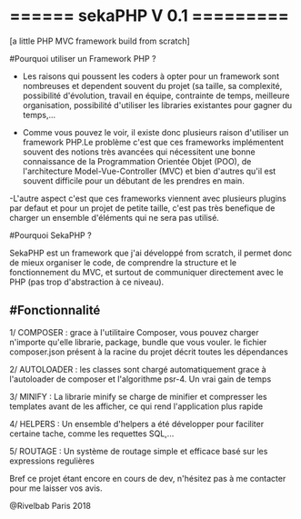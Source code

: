 # ====== sekaPHP V 0.1 =========
[a little PHP MVC framework build from scratch]

#Pourquoi utiliser un Framework PHP ? 

- Les raisons qui poussent les coders à opter pour un framework sont nombreuses et dependent souvent du projet (sa taille, sa complexité, possibilité d'évolution, travail en équipe, contrainte de temps, meilleure organisation, possibilité d'utiliser les libraries existantes pour gagner du temps,... 

- Comme vous pouvez le voir, il existe donc plusieurs raison d'utiliser un framework PHP.Le problème c'est que ces frameworks implémentent souvent des notions très avancées qui nécessitent une bonne connaissance de la Programmation Orientée Objet (POO), de l'architecture Model-Vue-Controller (MVC) et bien d'autres qu'il est souvent difficile pour un débutant de les prendres en main. 

-L'autre aspect c'est que ces frameworks viennent avec plusieurs plugins par defaut et pour un projet de petite taille, c'est pas très benefique de charger un ensemble d'éléments qui ne sera pas utilisé. 

#Pourquoi SekaPHP ?

SekaPHP est un framework que j'ai développé from scratch, il permet donc de mieux organiser le code, de comprendre la structure et le fonctionnement du MVC, et surtout de communiquer directement avec le PHP (pas trop d'abstraction à ce niveau). 

#Fonctionnalité
--------------

1/ COMPOSER : grace à l'utilitaire Composer, vous pouvez charger n'importe qu'elle librarie, package, bundle que vous vouler. le fichier composer.json présent à la racine du projet décrit toutes les dépendances

2/ AUTOLOADER : les classes sont chargé automatiquement grace à l'autoloader de composer et l'algorithme psr-4. Un vrai gain de temps

3/ MINIFY : La librarie minify se charge de minifier et compresser les templates avant de les afficher, ce qui rend l'application plus rapide

4/ HELPERS : Un ensemble d'helpers a été développer pour faciliter certaine tache, comme les requettes SQL,...

5/ ROUTAGE : Un système de routage simple et efficace basé sur les expressions regulières 

Bref ce projet étant encore en cours de dev, n'hésitez pas à me contacter pour me laisser vos avis. 

@Rivelbab Paris 2018
